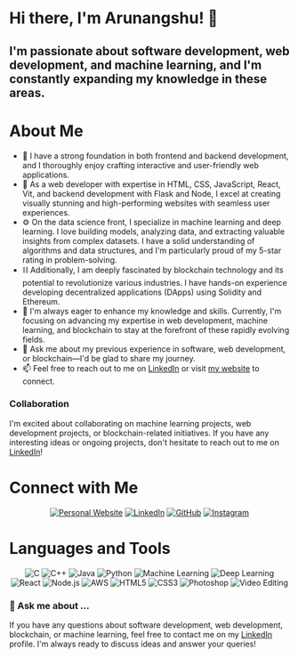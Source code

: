 <!-- ### Hi there 👋 -->

# Hi there, I'm Arunangshu! 👋

## I'm passionate about software development, web development, and machine learning, and I'm constantly expanding my knowledge in these areas.

# About Me
- 🔭 I have a strong foundation in both frontend and backend development, and I thoroughly enjoy crafting interactive and user-friendly web applications.
- 💼 As a web developer with expertise in HTML, CSS, JavaScript, React, Vit, and backend development with Flask and Node, I excel at creating visually stunning and high-performing websites with seamless user experiences.
- ⚙️ On the data science front, I specialize in machine learning and deep learning. I love building models, analyzing data, and extracting valuable insights from complex datasets. I have a solid understanding of algorithms and data structures, and I'm particularly proud of my 5-star rating in problem-solving.
- ⛓️ Additionally, I am deeply fascinated by blockchain technology and its potential to revolutionize various industries. I have hands-on experience developing decentralized applications (DApps) using Solidity and Ethereum.
- 🌱 I'm always eager to enhance my knowledge and skills. Currently, I'm focusing on advancing my expertise in web development, machine learning, and blockchain to stay at the forefront of these rapidly evolving fields.
- 💬 Ask me about my previous experience in software, web development, or blockchain—I'd be glad to share my journey.
- 📫 Feel free to reach out to me on [LinkedIn](https://www.linkedin.com/in/arunangshu-das/) or visit [my website](https://arunangshu.in/) to connect.

### Collaboration
I'm excited about collaborating on machine learning projects, web development projects, or blockchain-related initiatives. If you have any interesting ideas or ongoing projects, don't hesitate to reach out to me on [LinkedIn](https://www.linkedin.com/in/arunangshu-das/)!

# Connect with Me

<p align="center">
  <a href="https://arunangshu.in"><img src="https://img.shields.io/badge/Website-arunangshu.in-brightgreen" alt="Personal Website"></a>
  <a href="https://www.linkedin.com/in/arunangshu-das/"><img src="https://img.shields.io/badge/LinkedIn-arunangshu--das-blue" alt="LinkedIn"></a>
  <a href="https://github.com/Arunangshu-Das"><img src="https://img.shields.io/badge/GitHub-arunangshu-lightgrey" alt="GitHub"></a>
  <a href="https://www.instagram.com/call_me_arunangshu/"><img src="https://img.shields.io/badge/Instagram-arunangshu-red" alt="Instagram"></a>
</p>

# Languages and Tools

<p align="center">
  <img src="https://img.shields.io/badge/C-00599C?style=flat&logo=c&logoColor=white" alt="C">
  <img src="https://img.shields.io/badge/C++-00599C?style=flat&logo=c%2B%2B&logoColor=white" alt="C++">
  <img src="https://img.shields.io/badge/Java-007396?style=flat&logo=java&logoColor=white" alt="Java">
  <img src="https://img.shields.io/badge/Python-3776AB?style=flat&logo=python&logoColor=white" alt="Python">
  <img src="https://img.shields.io/badge/Machine%20Learning-FF6F00?style=flat&logo=python&logoColor=white" alt="Machine Learning">
  <img src="https://img.shields.io/badge/Deep%20Learning-FF6F00?style=flat&logo=python&logoColor=white" alt="Deep Learning">
  <img src="https://img.shields.io/badge/React-61DAFB?style=flat&logo=react&logoColor=white" alt="React">
  <img src="https://img.shields.io/badge/Node.js-339933?style=flat&logo=node.js&logoColor=white" alt="Node.js">
  <img src="https://img.shields.io/badge/AWS-232F3E?style=flat&logo=amazon%20aws&logoColor=white" alt="AWS">
  <img src="https://img.shields.io/badge/HTML5-E34F26?style=flat&logo=html5&logoColor=white" alt="HTML5">
  <img src="https://img.shields.io/badge/CSS3-1572B6?style=flat&logo=css3&logoColor=white" alt="CSS3">
  <img src="https://img.shields.io/badge/Adobe%20Photoshop-31A8FF?style=flat&logo=adobe%20photoshop&logoColor=white" alt="Photoshop">
  <img src="https://img.shields.io/badge/Video%20Editing-FF5733?style=flat&logo=adobe%20premiere%20pro&logoColor=white" alt="Video Editing">
</p>

### 💬 Ask me about ...
If you have any questions about software development, web development, blockchain, or machine learning, feel free to contact me on my [LinkedIn](https://www.linkedin.com/in/arunangshu-das/) profile. I'm always ready to discuss ideas and answer your queries!

<!-- 
**Arunangshu-Das/Arunangshu-Das** is a ✨ _special_ ✨ repository because its `README.md` (this file) appears on your GitHub profile.

Here are some ideas to get you started:

- 🔭 I’m currently working on ...
- 🌱 I’m currently learning ...
- 👯 I’m looking to collaborate on ...
- 🤔 I’m looking for help with ...
- 💬 Ask me about ...
- 📫 How to reach me: ...
- 😄 Pronouns: ...
- ⚡ Fun fact: ...
-->
